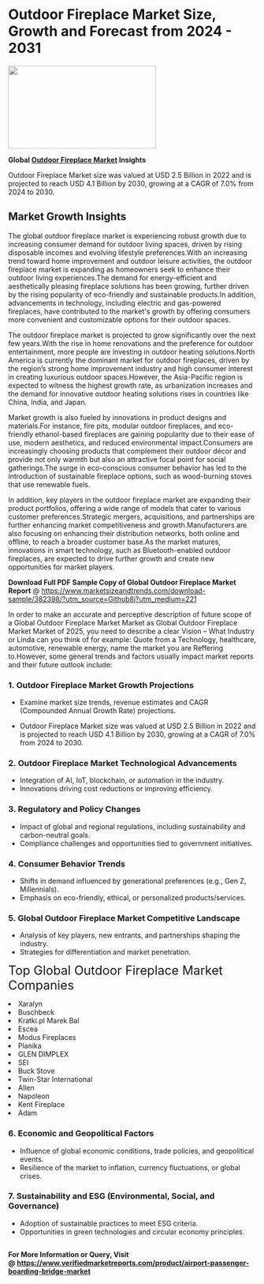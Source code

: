 <H1>Outdoor Fireplace Market Size, Growth and Forecast from 2024 - 2031</H1><img class="aligncenter size-medium wp-image-584254" src="https://thirdeyenews.in/wp-content/uploads/2024/09/Global-Market-Research-300x168.jpeg" alt="" width="300" height="168" /><p><strong>Global&nbsp;<a href="https://www.marketsizeandtrends.com/download-sample/382398/?utm_source=Github8j?utm_medium=221">Outdoor Fireplace Market</a> Insights</strong></p><p>Outdoor Fireplace Market size was valued at USD 2.5 Billion in 2022 and is projected to reach USD 4.1 Billion by 2030, growing at a CAGR of 7.0% from 2024 to 2030.</p><p><h2>Market Growth Insights</h2> <p>The global outdoor fireplace market is experiencing robust growth due to increasing consumer demand for outdoor living spaces, driven by rising disposable incomes and evolving lifestyle preferences.With an increasing trend toward home improvement and outdoor leisure activities, the outdoor fireplace market is expanding as homeowners seek to enhance their outdoor living experiences.The demand for energy-efficient and aesthetically pleasing fireplace solutions has been growing, further driven by the rising popularity of eco-friendly and sustainable products.In addition, advancements in technology, including electric and gas-powered fireplaces, have contributed to the market's growth by offering consumers more convenient and customizable options for their outdoor spaces.</p> <p>The outdoor fireplace market is projected to grow significantly over the next few years.With the rise in home renovations and the preference for outdoor entertainment, more people are investing in outdoor heating solutions.North America is currently the dominant market for outdoor fireplaces, driven by the region’s strong home improvement industry and high consumer interest in creating luxurious outdoor spaces.However, the Asia-Pacific region is expected to witness the highest growth rate, as urbanization increases and the demand for innovative outdoor heating solutions rises in countries like China, India, and Japan.</p> <p>Market growth is also fueled by innovations in product designs and materials.For instance, fire pits, modular outdoor fireplaces, and eco-friendly ethanol-based fireplaces are gaining popularity due to their ease of use, modern aesthetics, and reduced environmental impact.Consumers are increasingly choosing products that complement their outdoor décor and provide not only warmth but also an attractive focal point for social gatherings.The surge in eco-conscious consumer behavior has led to the introduction of sustainable fireplace options, such as wood-burning stoves that use renewable fuels.</p> <p>In addition, key players in the outdoor fireplace market are expanding their product portfolios, offering a wide range of models that cater to various customer preferences.Strategic mergers, acquisitions, and partnerships are further enhancing market competitiveness and growth.Manufacturers are also focusing on enhancing their distribution networks, both online and offline, to reach a broader customer base.As the market matures, innovations in smart technology, such as Bluetooth-enabled outdoor fireplaces, are expected to drive further growth and create new opportunities for market players.</p> <p><span class=""><strong>Download Full PDF Sample Copy of Global Outdoor Fireplace Market Report</strong> @ <a href="https://www.marketsizeandtrends.com/download-sample/382398/?utm_source=Github8j?utm_medium=221" target="_blank">https://www.marketsizeandtrends.com/download-sample/382398/?utm_source=Github8j?utm_medium=221</a></span></p><p>In order to make an accurate and perceptive description of future scope of a Global&nbsp;Outdoor Fireplace Market Market as Global&nbsp;Outdoor Fireplace Market Market of 2025, you need to describe a clear Vision &ndash; What Industry or Linda can you think of for example: Quote from a Technology, healthcare, automotive, renewable energy, name the market you are Reffering to.However, some general trends and factors usually impact market reports and their future outlook include:</p><h3>1.&nbsp;<strong>Outdoor Fireplace Market Growth Projections</strong></h3><ul><li>Examine market size trends, revenue estimates and CAGR (Compounded Annual Growth Rate) projections.</li><li><p>Outdoor Fireplace Market size was valued at USD 2.5 Billion in 2022 and is projected to reach USD 4.1 Billion by 2030, growing at a CAGR of 7.0% from 2024 to 2030.</p></li></ul><h3>2.&nbsp;<strong>Outdoor Fireplace Market Technological Advancements</strong></h3><ul><li>Integration of AI, IoT, blockchain, or automation in the industry.</li><li>Innovations driving cost reductions or improving efficiency.</li></ul><h3>3.&nbsp;<strong>Regulatory and Policy Changes</strong></h3><ul><li>Impact of global and regional regulations, including sustainability and carbon-neutral goals.</li><li>Compliance challenges and opportunities tied to government initiatives.</li></ul><h3>4.&nbsp;<strong>Consumer Behavior Trends</strong></h3><ul><li>Shifts in demand influenced by generational preferences (e.g., Gen Z, Millennials).</li><li>Emphasis on eco-friendly, ethical, or personalized products/services.</li></ul><h3>5.&nbsp;<strong>Global Outdoor Fireplace Market Competitive Landscape</strong></h3><ul><li>Analysis of key players, new entrants, and partnerships shaping the industry.</li><li>Strategies for differentiation and market penetration.</li></ul><p data-pm-slice="1 1 []"><span style="color: inherit; font-family: inherit; font-size: 25px;">Top Global Outdoor Fireplace Market Companies</span></p><div class="" data-test-id=""><p><li>Xaralyn</li><li> Buschbeck</li><li> Kratki.pl Marek Bal</li><li> Escea</li><li> Modus Fireplaces</li><li> Planika</li><li> GLEN DIMPLEX</li><li> SEI</li><li> Buck Stove</li><li> Twin-Star International</li><li> Allen</li><li> Napoleon</li><li> Kent Fireplace</li><li> Adam</li></p></div><h3>6.&nbsp;<strong>Economic and Geopolitical Factors</strong></h3><ul><li>Influence of global economic conditions, trade policies, and geopolitical events.</li><li>Resilience of the market to inflation, currency fluctuations, or global crises.</li></ul><h3>7.&nbsp;<strong>Sustainability and ESG (Environmental, Social, and Governance)</strong></h3><ul><li>Adoption of sustainable practices to meet ESG criteria.</li><li>Opportunities in green technologies and circular economy principles.</li></ul><h2><strong style="font-size: 14px;">For More Information or Query, Visit @&nbsp;</strong><a style="background-color: #ffffff; font-size: 14px;" href="https://www.marketsizeandtrends.com/report/outdoor-fireplace-market/" target="_blank">https://www.verifiedmarketreports.com/product/airport-passenger-boarding-bridge-market</a></h2>